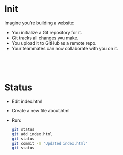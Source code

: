 # Init

Imagine you're building a website:

- You initialize a Git repository for it.
- Git tracks all changes you make.
- You upload it to GitHub as a remote repo.
- Your teammates can now collaborate with you on it.

&nbsp;

&nbsp;

# Status

- Edit index.html
- Create a new file about.html
- Run:

  ```bash
  git status
  git add index.html
  git status
  git commit -m "Updated index.html"
  git status
  ```

&nbsp;

&nbsp;

&nbsp;

&nbsp;

&nbsp;

&nbsp;

&nbsp;

&nbsp;

&nbsp;

&nbsp;
